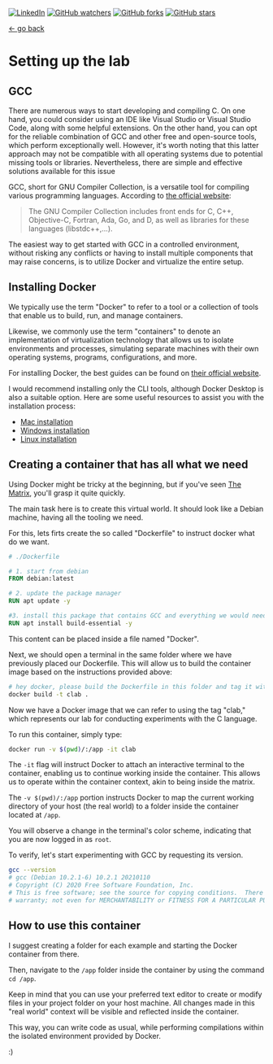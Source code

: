 [![LinkedIn](https://img.shields.io/badge/linkedin-%230077B5.svg?style=sociale&logo=linkedin&logoColor=white)](https://www.linkedin.com/in/lautaro-jayat/)
[![GitHub watchers](https://img.shields.io/github/watchers/lautarojayat/data-structures-and-algorithms-in-c.svg?style=social&label=Watch)](https://GitHub.com/lautarojayat/data-structures-and-algorithms-in-c/watchers/)
[![GitHub forks](https://img.shields.io/github/forks/lautarojayat/data-structures-and-algorithms-in-c.svg?style=social&label=Fork)](https://GitHub.com/lautarojayat/data-structures-and-algorithms-in-c/network/)
[![GitHub stars](https://img.shields.io/github/stars/lautarojayat/data-structures-and-algorithms-in-c.svg?style=social&label=Star)](https://GitHub.com/lautarojayat/data-structures-and-algorithms-in-c/stargazers/)

[<- go back](../README.md)

# Setting up the lab

## GCC

There are numerous ways to start developing and compiling C. On one hand, you could consider using an IDE like Visual Studio or Visual Studio Code, along with some helpful extensions. On the other hand, you can opt for the reliable combination of GCC and other free and open-source tools, which perform exceptionally well. However, it's worth noting that this latter approach may not be compatible with all operating systems due to potential missing tools or libraries. Nevertheless, there are simple and effective solutions available for this issue

GCC, short for GNU Compiler Collection, is a versatile tool for compiling various programming languages. According to [the official website](https://gcc.gnu.org/):

> The GNU Compiler Collection includes front ends for C, C++, Objective-C, Fortran, Ada, Go, and D, as well as libraries for these languages (libstdc++,...).

The easiest way to get started with GCC in a controlled environment, without risking any conflicts or having to install multiple components that may raise concerns, is to utilize Docker and virtualize the entire setup.

## Installing Docker

We typically use the term "Docker" to refer to a tool or a collection of tools that enable us to build, run, and manage containers.

Likewise, we commonly use the term "containers" to denote an implementation of virtualization technology that allows us to isolate environments and processes, simulating separate machines with their own operating systems, programs, configurations, and more.

For installing Docker, the best guides can be found on [their official website](https://www.docker.com/).

I would recommend installing only the CLI tools, although Docker Desktop is also a suitable option. Here are some useful resources to assist you with the installation process:

- [Mac installation](https://docs.docker.com/desktop/install/mac-install/)
- [Windows installation](https://docs.docker.com/desktop/install/windows-install/)
- [Linux installation](https://docs.docker.com/desktop/install/linux-install/)

## Creating a container that has all what we need

Using Docker might be tricky at the beginning, but if you've seen [The Matrix](https://en.wikipedia.org/wiki/The_Matrix), you'll grasp it quite quickly.

The main task here is to create this virtual world. It should look like a Debian machine, having all the tooling we need.

For this, lets firts create the so called "Dockerfile" to instruct docker what do we want.

```Dockerfile
# ./Dockerfile

# 1. start from debian
FROM debian:latest

# 2. update the package manager
RUN apt update -y

#3. install this package that contains GCC and everything we would need for this project
RUN apt install build-essential -y
```


This content can be placed inside a file named "Docker".

Next, we should open a terminal in the same folder where we have previously placed our Dockerfile. This will allow us to build the container image based on the instructions provided above:

```bash
# hey docker, please build the Dockerfile in this folder and tag it with "clab"
docker build -t clab .
```

Now we have a Docker image that we can refer to using the tag "clab," which represents our lab for conducting experiments with the C language.

To run this container, simply type:

```bash
docker run -v $(pwd)/:/app -it clab 
```

The `-it` flag will instruct Docker to attach an interactive terminal to the container, enabling us to continue working inside the container. This allows us to operate within the container context, akin to being inside the matrix.

The `-v $(pwd)/:/app` portion instructs Docker to map the current working directory of your host (the real world) to a folder inside the container located at `/app`.

You will observe a change in the terminal's color scheme, indicating that you are now logged in as `root`.

To verify, let's start experimenting with GCC by requesting its version.

```bash
gcc --version
# gcc (Debian 10.2.1-6) 10.2.1 20210110
# Copyright (C) 2020 Free Software Foundation, Inc.
# This is free software; see the source for copying conditions.  There is NO
# warranty; not even for MERCHANTABILITY or FITNESS FOR A PARTICULAR PURPOSE.
```

## How to use this container

I suggest creating a folder for each example and starting the Docker container from there.

Then, navigate to the `/app` folder inside the container by using the command `cd /app`.

Keep in mind that you can use your preferred text editor to create or modify files in your project folder on your host machine. All changes made in this "real world" context will be visible and reflected inside the container.

This way, you can write code as usual, while performing compilations within the isolated environment provided by Docker.

:)
